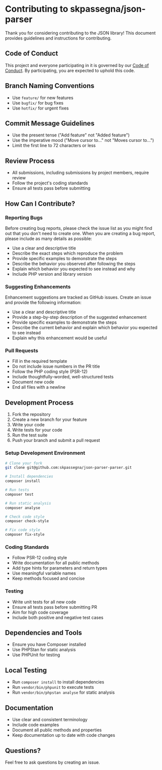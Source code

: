 # Contributing to skpassegna/json-parser

Thank you for considering contributing to the JSON library! This document provides guidelines and instructions for contributing.

## Code of Conduct

This project and everyone participating in it is governed by our [Code of Conduct](CODE_OF_CONDUCT.md). By participating, you are expected to uphold this code.

## Branch Naming Conventions

- Use `feature/` for new features
- Use `bugfix/` for bug fixes
- Use `hotfix/` for urgent fixes

## Commit Message Guidelines

- Use the present tense ("Add feature" not "Added feature")
- Use the imperative mood ("Move cursor to..." not "Moves cursor to...")
- Limit the first line to 72 characters or less

## Review Process

- All submissions, including submissions by project members, require review
- Follow the project's coding standards
- Ensure all tests pass before submitting

## How Can I Contribute?

### Reporting Bugs

Before creating bug reports, please check the issue list as you might find out that you don't need to create one. When you are creating a bug report, please include as many details as possible:

* Use a clear and descriptive title
* Describe the exact steps which reproduce the problem
* Provide specific examples to demonstrate the steps
* Describe the behavior you observed after following the steps
* Explain which behavior you expected to see instead and why
* Include PHP version and library version

### Suggesting Enhancements

Enhancement suggestions are tracked as GitHub issues. Create an issue and provide the following information:

* Use a clear and descriptive title
* Provide a step-by-step description of the suggested enhancement
* Provide specific examples to demonstrate the steps
* Describe the current behavior and explain which behavior you expected to see instead
* Explain why this enhancement would be useful

### Pull Requests

* Fill in the required template
* Do not include issue numbers in the PR title
* Follow the PHP coding style (PSR-12)
* Include thoughtfully-worded, well-structured tests
* Document new code
* End all files with a newline

## Development Process

1. Fork the repository
2. Create a new branch for your feature
3. Write your code
4. Write tests for your code
5. Run the test suite
6. Push your branch and submit a pull request

### Setup Development Environment

```bash
# Clone your fork
git clone git@github.com:skpassegna/json-parser-parser.git

# Install dependencies
composer install

# Run tests
composer test

# Run static analysis
composer analyse

# Check code style
composer check-style

# Fix code style
composer fix-style
```

### Coding Standards

* Follow PSR-12 coding style
* Write documentation for all public methods
* Add type hints for parameters and return types
* Use meaningful variable names
* Keep methods focused and concise

### Testing

* Write unit tests for all new code
* Ensure all tests pass before submitting PR
* Aim for high code coverage
* Include both positive and negative test cases

## Dependencies and Tools

- Ensure you have Composer installed
- Use PHPStan for static analysis
- Use PHPUnit for testing

## Local Testing

- Run `composer install` to install dependencies
- Run `vendor/bin/phpunit` to execute tests
- Run `vendor/bin/phpstan analyse` for static analysis

## Documentation

* Use clear and consistent terminology
* Include code examples
* Document all public methods and properties
* Keep documentation up to date with code changes

## Questions?

Feel free to ask questions by creating an issue.
